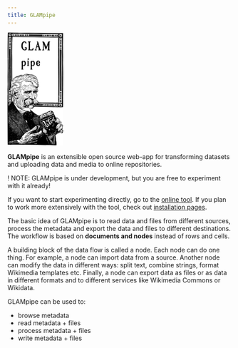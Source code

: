 ```yaml
---
title: GLAMpipe
---
```


![](piippu.small.png)

 **GLAMpipe** is an extensible open source web-app for transforming datasets and uploading data and media to online repositories.
 
 ! NOTE: GLAMpipe is under development, but you are free to experiment with it already!
 
 If you want to start experimenting directly, go to the [online tool](http://glampipe.org:3000). If you plan to work more extensively with the tool, check out [installation pages](../installation).
 
 The basic idea of GLAMpipe is to read data and files from different sources, process the metadata and export the data and files to different destinations. The workflow is based on **documents and nodes** instead of rows and cells. 
 
 A building block of the data flow is called a node. Each node can do one thing. For example, a node can import data from a source. Another node can modify the data in different ways: split text, combine strings, format Wikimedia templates etc. Finally, a node can export data as files or as data in different formats and to different services like Wikimedia Commons or Wikidata.
 
 GLAMpipe can be used to: 
- browse metadata
- read metadata + files
- process metadata + files
- write metadata + files

